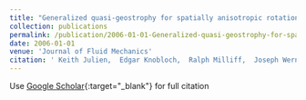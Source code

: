 ```yaml
---
title: "Generalized quasi-geostrophy for spatially anisotropic rotationally constrained flows"
collection: publications
permalink: /publication/2006-01-01-Generalized-quasi-geostrophy-for-spatially-anisotropic-rotationally-constrained-flows
date: 2006-01-01
venue: 'Journal of Fluid Mechanics'
citation: ' Keith Julien,  Edgar Knobloch,  Ralph Milliff,  Joseph Werne (2006) &quot;Generalized quasi-geostrophy for spatially anisotropic rotationally constrained flows.&quot; <i>Journal of Fluid Mechanics</i>. 555, 233--274.'
---
```

Use [Google Scholar](https://scholar.google.com/scholar?q=Generalized+quasi+geostrophy+for+spatially+anisotropic+rotationally+constrained+flows){:target="_blank"} for full citation